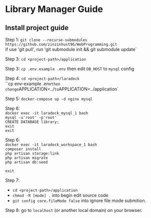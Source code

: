 # Library Manager Guide
## Install project guide

Step 1: `git clone --recurse-submodules https://github.com/zinzinhust96/WebProgramming.git`<br>
	if use 'git pull', run 'git submodule init && git submodule update`<br>

Step 3: `cd <project-path>/application`<br>

Step 3: `cp .env.example .env` then edit `DB_HOST` to `mysql` config<br>

Step 4: `cd <project-path>/laradock`<br>
	``cp env-example .env` then change `APPLICATION=../` to `APPLICATION=../application`<br>

Step 5: `docker-compose up -d nginx mysql`<br>

Step 6:<br>
`docker exec -it laradock_mysql_1 bash`<br>
`mysql -u'root' -p'root'`<br>
`CREATE DATABASE library;`<br>
`exit`<br>
`exit`<br>

Step 6:<br>
`docker exec -it laradock_workspace_1 bash`<br>
`composer install`<br>
`php artisan storage:link`<br>
`php artisan migrate`<br>
`php artisan db:seed`<br>

`exit`<br>

Step 7:<br>
* `cd <project-path>/application`<br>
* `chmod -R [mode] .` into begin edit source code<br>
* `git config core.fileMode false` into ignore file mode submition.<br>

Step 8: go to `localhost` (or another local domain) on your browser.